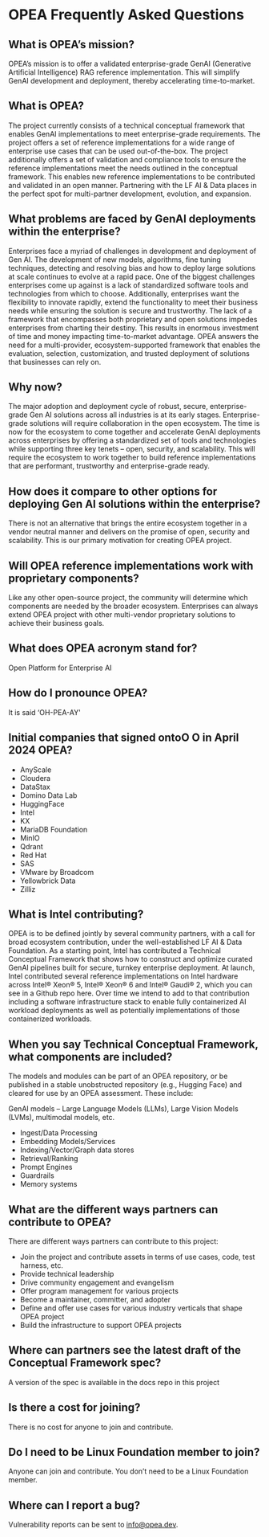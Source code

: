 # OPEA Frequently Asked Questions 

## What is OPEA’s mission? 
OPEA’s mission is to offer a validated enterprise-grade GenAI (Generative Artificial Intelligence) RAG reference implementation. This will simplify GenAI development and deployment, thereby accelerating time-to-market. 

## What is OPEA? 
The project currently consists of a technical conceptual framework that enables GenAI implementations to meet enterprise-grade requirements. The project offers a set of reference implementations for a wide range of enterprise use cases that can be used out-of-the-box. The project additionally offers a set of validation and compliance tools to ensure the reference implementations meet the needs outlined in the conceptual framework. This enables new reference implementations to be contributed and validated in an open manner. Partnering with the LF AI & Data places in the perfect spot for multi-partner development, evolution, and expansion. 

## What problems are faced by GenAI deployments within the enterprise? 
Enterprises face a myriad of challenges in development and deployment of Gen AI.  The development of new models, algorithms, fine tuning techniques, detecting and resolving bias and how to deploy large solutions at scale continues to evolve at a rapid pace. One of the biggest challenges enterprises come up against is a lack of standardized software tools and technologies from which to choose. Additionally, enterprises want the flexibility to innovate rapidly, extend the functionality to meet their business needs while ensuring the solution is secure and trustworthy. The lack of a framework that encompasses both proprietary and open solutions impedes enterprises from charting their destiny. This results in enormous investment of time and money impacting time-to-market advantage. OPEA answers the need for a multi-provider, ecosystem-supported framework that enables the evaluation, selection, customization, and trusted deployment of solutions that businesses can rely on. 

## Why now? 
The major adoption and deployment cycle of robust, secure, enterprise-grade Gen AI solutions across all industries is at its early stages.  Enterprise-grade solutions will require collaboration in the open ecosystem. The time is now for the ecosystem to come together and accelerate GenAI deployments across enterprises by offering a standardized set of tools and technologies while supporting three key tenets – open, security, and scalability. This will require the ecosystem to work together to build reference implementations that are performant, trustworthy and enterprise-grade ready. 

## How does it compare to other options for deploying Gen AI solutions within the enterprise? 
There is not an alternative that brings the entire ecosystem together in a vendor neutral manner and delivers on the promise of open, security and scalability. This is our primary motivation for creating OPEA project. 

## Will OPEA reference implementations work with proprietary components? 
Like any other open-source project, the community will determine which components are needed by the broader ecosystem.  Enterprises can always extend OPEA project with other multi-vendor proprietary solutions to achieve their business goals. 

## What does OPEA acronym stand for?  
Open Platform for Enterprise AI 

## How do I pronounce OPEA? 
It is said ‘OH-PEA-AY' 

## Initial companies that signed ontoO O in April 2024 OPEA? 
- AnyScale
- Cloudera 
- DataStax 
- Domino Data Lab 
- HuggingFace 
- Intel 
- KX 
- MariaDB Foundation 
- MinIO 
- Qdrant 
- Red Hat 
- SAS 
- VMware by Broadcom 
- Yellowbrick Data 
- Zilliz 

## What is Intel contributing? 
OPEA is to be defined jointly by several community partners, with a call for broad ecosystem contribution, under the well-established LF AI & Data Foundation. As a starting point, Intel has contributed a Technical Conceptual Framework that shows how to construct and optimize curated GenAI pipelines built for secure, turnkey enterprise deployment.  At launch, Intel contributed several reference implementations on Intel hardware across Intel® Xeon® 5, Intel® Xeon® 6 and Intel® Gaudi® 2, which you can see in a Github repo here. Over time we intend to add to that contribution including a software infrastructure stack to enable fully containerized AI workload deployments as well as potentially implementations of those containerized workloads.  

## When you say Technical Conceptual Framework, what components are included?  
The models and modules can be part of an OPEA repository, or be published in a stable unobstructed repository (e.g., Hugging Face) and cleared for use by an OPEA assessment. These include: 

GenAI models – Large Language Models (LLMs), Large Vision Models (LVMs), multimodal models, etc.   
* Ingest/Data Processing 
* Embedding Models/Services 
* Indexing/Vector/Graph data stores 
* Retrieval/Ranking 
* Prompt Engines 
* Guardrails 
* Memory systems 

## What are the different ways partners can contribute to OPEA? 
There are different ways partners can contribute to this project: 

* Join the project and contribute assets in terms of use cases, code, test harness, etc. 
* Provide technical leadership  
* Drive community engagement and evangelism 
* Offer program management for various projects 
* Become a maintainer, committer, and adopter 
* Define and offer use cases for various industry verticals that shape OPEA project 
* Build the infrastructure to support OPEA projects 

## Where can partners see the latest draft of the Conceptual Framework spec? 
A version of the spec is available in the docs repo in this project 

## Is there a cost for joining? 
There is no cost for anyone to join and contribute. 

## Do I need to be Linux Foundation member to join?  
Anyone can join and contribute. You don’t need to be a Linux Foundation member. 

## Where can I report a bug?
Vulnerability reports can be sent to info@opea.dev.

 

 
